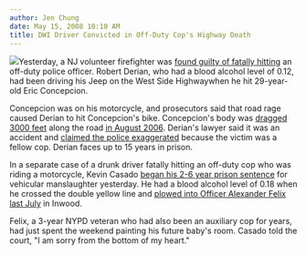 ```yaml
---
author: Jen Chung
date: May 15, 2008 10:10 AM
title: DWI Driver Convicted in Off-Duty Cop's Highway Death
---
```


<p><img src="https://web.archive.org/web/20110623150934im_/http://www.gothamist.com/attachments/jen/2006_08_suvcrash.jpg" class="left">Yesterday, a NJ volunteer firefighter was <a href="https://web.archive.org/web/20110623150934/http://www.nytimes.com/2008/05/15/nyregion/15firefighter.html?ref=nyregion">found guilty of fatally hitting</a> an off-duty police officer.  Robert Derian, who had a blood alcohol level of 0.12, had been driving his Jeep on the West Side Highwaywhen he hit 29-year-old Eric Concepcion.</p>

<p>Concepcion was on his motorcycle, and prosecutors said that road rage caused Derian to hit Concepcion&apos;s bike.  Concepcion&apos;s body was <a href="https://web.archive.org/web/20110623150934/http://www.nypost.com/seven/05022008/news/regionalnews/dwi_cop_killer_blotto__witness_109090.htm">dragged 3000 feet</a> along the road <a href="https://web.archive.org/web/20110623150934/http://gothamist.com/2006/08/15/offduty_cop_kil.php">in August 2006</a>.  Derian&apos;s lawyer said it was an accident and <a href="https://web.archive.org/web/20110623150934/http://www.newsday.com/news/local/wire/newyork/ny-bc-ny--motorbikefatals0514may14,0,5197100.story">claimed the police exaggerated</a> because the victim was a fellow cop.  Derian faces up to 15 years in prison.  </p>

<p>In a separate case of a drunk driver fatally hitting an off-duty cop who was riding a motorcycle, Kevin Casado <a href="https://web.archive.org/web/20110623150934/http://www.nypost.com/seven/05152008/news/regionalnews/judgment_day_for_dwi_cop_killers_110929.htm">began his 2-6 year prison sentence</a> for vehicular manslaughter yesterday.  He had a blood alcohol level of 0.18 when he crossed the double yellow line and <a href="https://web.archive.org/web/20110623150934/http://gothamist.com/2007/07/03/offduty_cop_kil_2.php">plowed into Officer Alexander Felix last July</a> in Inwood.  </p>

<p>Felix, a 3-year NYPD veteran who had also been an auxiliary cop for years, had just spent the weekend painting his future baby&apos;s room.  Casado told the court, &quot;I am sorry from the bottom of my heart.&quot;  </p>